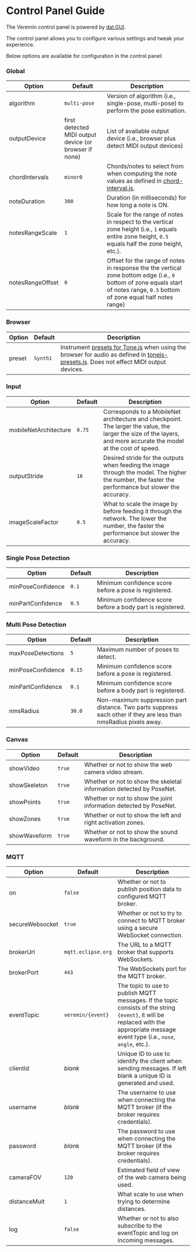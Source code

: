 # Control Panel Guide

The Veremin control panel is powered by [dat.GUI](https://github.com/dataarts/dat.gui).

The control panel allows you to configure various settings and tweak your experience.

Below options are available for configuration in the control panel:

### Global

| Option | Default | Description |
|---|---|---|
| algorithm | `multi-pose` | Version of algorithm (i.e., single-pose, multi-pose) to perform the pose estimation. |
| outputDevice | first detected MIDI output device (or browser if none) | List of available output device (i.e., browser plus detect MIDI output devices) |
| chordIntervals | `minor0` | Chords/notes to select from when computing the note values as defined in [chord-interval.js](https://github.com/vabarbosa/veremin/blob/master/js/chord-intervals.js). |
| noteDuration | `300` | Duration (in milliseconds) for how long a note is ON. |
| notesRangeScale | `1` | Scale for the range of notes in respect to the vertical zone height (i.e., `1` equals entire zone height, `0.5` equals half the zone height, etc.). |
| notesRangeOffset | `0` | Offset for the range of notes in response the the vertical zone bottom edge (i.e., `0` bottom of zone equals start of notes range, `0.5` bottom of zone equal half notes range) |

### Browser

| Option | Default | Description |
|---|---|---|
| preset | `Synth1` | Instrument [presets for Tone.js](https://tonejs.github.io/Presets) when using the browser for audio as defined in [tonejs-presets.js](https://github.com/vabarbosa/veremin/blob/master/js/tonejs-presets.js). Does not effect MIDI output devices. |

### Input

| Option | Default | Description |
|---|---|---|
| mobileNetArchitecture | `0.75` | Corresponds to a MobileNet architecture and checkpoint. The larger the value, the larger the size of the layers, and more accurate the model at the cost of speed. |
| outputStride | `16` | Desired stride for the outputs when feeding the image through the model. The higher the number, the faster the performance but slower the accuracy. |
| imageScaleFactor | `0.5` | What to scale the image by before feeding it through the network. The lower the number, the faster the performance but slower the accuracy. |

### Single Pose Detection

| Option | Default | Description |
|---|---|---|
| minPoseConfidence | `0.1` | Minimum confidence score before a pose is registered. |
| minPartConfidence | `0.5` | Minimum confidence score before a body part is registered. |

### Multi Pose Detection

| Option | Default | Description |
|---|---|---|
| maxPoseDetections | `5` | Maximum number of poses to detect. |
| minPoseConfidence | `0.15` | Minimum confidence score before a pose is registered. |
| minPartConfidence | `0.1` | Minimum confidence score before a body part is registered. |
| nmsRadius | `30.0` | Non-maximum suppression part distance. Two parts suppress each other if they are less than nmsRadius pixels away. |

### Canvas

| Option | Default | Description |
|---|---|---|
| showVideo | `true` | Whether or not to show the web camera video stream. |
| showSkeleton | `true` | Whether or not to show the skeletal information detected by PoseNet. |
| showPoints | `true` | Whether or not to show the joint information detected by PoseNet. |
| showZones | `true` | Whether or not to show the left and right activation zones. |
| showWaveform | `true` | Whether or not to show the sound waveform in the background. |

### MQTT

| Option | Default | Description |
|---|---|---|
| on | `false` | Whether or not to publish position data to configured MQTT broker. |
| secureWebsocket | `true` | Whether or not to try to connect to MQTT broker using a secure WebSocket connection. |
| brokerUrl | `mqtt.eclipse.org` | The URL to a MQTT broker that supports WebSockets. |
| brokerPort | `443` | The WebSockets port for the MQTT broker. |
| eventTopic | `veremin/{event}` | The topic to use to publish MQTT messages. If the topic consists of the string `{event}`, it will be replaced with the appropriate message event type (i.e., `nose`, `angle`, etc.). |
| clientId | _blank_ | Unique ID to use to identify the client when sending messages. If left blank a unique ID is generated and used. |
| username | _blank_ | The username to use when connecting the MQTT broker (if the broker requires credentials). |
| password | _blank_ | The password to use when connecting the MQTT broker (if the broker requires credentials). |
| cameraFOV | `120` | Estimated field of view of the web camera being used. |
| distanceMult | `1` | What scale to use when trying to determine distances. |
| log | `false` | Whether or not to also subscribe to the eventTopic and log on incoming messages. |
